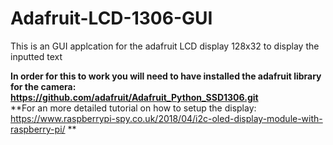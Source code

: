 # Adafruit-LCD-1306-GUI
This is an GUI applcation for the adafruit LCD display 128x32 to display the inputted text

**In order for this to work you will need to have installed the adafruit library for the camera: https://github.com/adafruit/Adafruit_Python_SSD1306.git**  
**For an more detailed tutorial on how to setup the display: https://www.raspberrypi-spy.co.uk/2018/04/i2c-oled-display-module-with-raspberry-pi/  **
